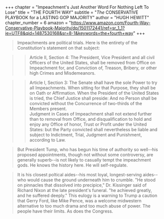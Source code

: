 +++
chapter = "Impeachment's Just Another Word For Nothing Left To Lose"
title = "THE FOURTH WAY"
subtitle = "_The_ CONSERVATIVE PLAYBOOK for a LASTING GOP MAJORITY"
author = "HUGH HEWITT"
chapter_number = 6
amazon = "https://www.amazon.com/Fourth-Way-Conservative-Playbook-Majority/dp/1501172441/ref=sr_1_1?ie=UTF8&qid=1487530168&sr=8-1&keywords=the+fourth+way"
+++

> Impeachments are political trials. Here is the entirety of the Constitution's statement on that subject:

>> Article II, Section 4: The President, Vice President and all civil Officers of the United States, shall be removed from Office on Impeachment for, and Conviction of, Treason, Bribery, or other high Crimes and Misdemeanors.

>> Article I, Section 3: The Senate shall have the sole Power to try all Impeachments. When sitting for that Purpose, they shall be on Oath or Affirmation. When the President of the United States is tried, the Chief Justice shall preside: And no Person shall be convicted without the Concurrence of two-thirds of the Members present.  
> Judgment in Cases of Impeachment shall not extend further than to removal from Office, and disqualification to hold and enjoy any Office of honor, Trust or Profit under the United States: but the Party convicted shall nevertheless be liable and subject to Indictment, Trial, Judgment and Punishment, according to Law.

> But President Tump, who has begun his time of authority so well--his proposed appointments, though not without some controversy, are generally superb--is not likely to casually tempt the impeachment gods. He knows the history here. He will self-regulate.

> It is his closest poltical aides--his most loyal, longest-serving aides--who would cause the ground underneath him to crumble. "He stood on pinnacles that dissolved into precipice," Dr. Kissinger said of Richard Nixon at the late president's funeral. "he achieved greatly, and he suffered deeply." This eulogy is a warning to Trump a caution that Gerry Ford, like Mike Pence, was a welcome midwestern alternative to too much drama and too much abuse of power. The people have their limits. As does the Congress.